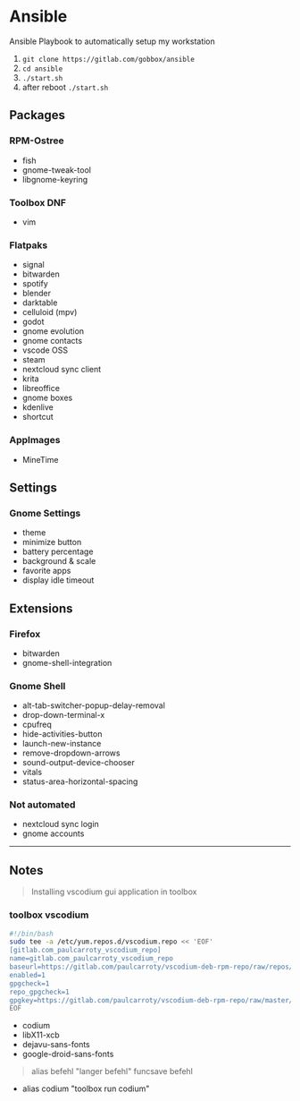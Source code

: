 # Ansible

Ansible Playbook to automatically setup my workstation

1. `git clone https://gitlab.com/gobbox/ansible`
2. `cd ansible`
3. `./start.sh`
4. after reboot `./start.sh`

## Packages

### RPM-Ostree

- fish
- gnome-tweak-tool
- libgnome-keyring

### Toolbox DNF

- vim

### Flatpaks

- signal
- bitwarden
- spotify
- blender
- darktable
- celluloid (mpv)
- godot
- gnome evolution
- gnome contacts
- vscode OSS
- steam
- nextcloud sync client
- krita
- libreoffice
- gnome boxes
- kdenlive
- shortcut

### AppImages

- MineTime

## Settings

### Gnome Settings

- theme
- minimize button
- battery percentage
- background & scale
- favorite apps
- display idle timeout

## Extensions

### Firefox

- bitwarden
- gnome-shell-integration

### Gnome Shell

- alt-tab-switcher-popup-delay-removal
- drop-down-terminal-x
- cpufreq
- hide-activities-button
- launch-new-instance
- remove-dropdown-arrows
- sound-output-device-chooser
- vitals
- status-area-horizontal-spacing

### Not automated

- nextcloud sync login
- gnome accounts

---

## Notes

> Installing vscodium gui application in toolbox

### toolbox vscodium

```bash
#!/bin/bash
sudo tee -a /etc/yum.repos.d/vscodium.repo << 'EOF'
[gitlab.com_paulcarroty_vscodium_repo]
name=gitlab.com_paulcarroty_vscodium_repo
baseurl=https://gitlab.com/paulcarroty/vscodium-deb-rpm-repo/raw/repos/rpms/
enabled=1
gpgcheck=1
repo_gpgcheck=1
gpgkey=https://gitlab.com/paulcarroty/vscodium-deb-rpm-repo/raw/master/pub.gpg
EOF
```

- codium
- libX11-xcb
- dejavu-sans-fonts
- google-droid-sans-fonts

> alias befehl "langer befehl"
> funcsave befehl

- alias codium "toolbox run codium"
